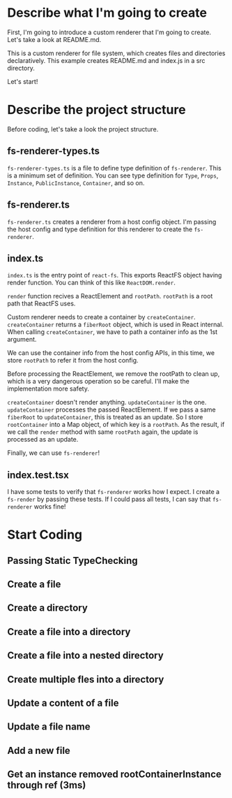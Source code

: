 # Describe what I'm going to create

First, I'm going to introduce a custom renderer that I'm going to create.
Let's take a look at README.md.

This is a custom renderer for file system, which creates files and directories declaratively.
This example creates README.md and index.js in a src directory.

Let's start!

# Describe the project structure

Before coding, let's take a look the project structure.

## fs-renderer-types.ts

`fs-renderer-types.ts` is a file to define type definition of `fs-renderer`.
This is a minimum set of definition.
You can see type definition for `Type`, `Props`, `Instance`, `PublicInstance`, `Container`, and so on.

## fs-renderer.ts

`fs-renderer.ts` creates a renderer from a host config object.
I'm passing the host config and type definition for this renderer to create the `fs-renderer`.

## index.ts

`index.ts` is the entry point of `react-fs`.
This exports ReactFS object having render function.
You can think of this like `ReactDOM.render`.

`render` function recives a ReactElement and `rootPath`.
`rootPath` is a root path that ReactFS uses.

Custom renderer needs to create a container by `createContainer`.
`createContainer` returns a `fiberRoot` object, which is used in React internal.
When calling `createContainer`, we have to path a container info as the 1st argument.

We can use the container info from the host config APIs, in this time, we store `rootPath` to refer it from the host config.

Before processing the ReactElement, we remove the rootPath to clean up, which is a very dangerous operation so be careful.
I'll make the implementation more safety.

`createContainer` doesn't render anything. `updateContainer` is the one.
`updateContainer` processes the passed ReactElement.
If we pass a same `fiberRoot` to `updateContainer`, this is treated as an update.
So I store `rootContainer` into a Map object, of which key is a `rootPath`.
As the result, if we call the `render` method with same `rootPath` again, the update is processed as an update.

Finally, we can use `fs-renderer`!

## index.test.tsx

I have some tests to verify that `fs-renderer` works how I expect.
I create a `fs-render` by passing these tests.
If I could pass all tests, I can say that `fs-renderer` works fine!

# Start Coding

## Passing Static TypeChecking

## Create a file

## Create a directory

## Create a file into a directory

## Create a file into a nested directory

## Create multiple fles into a directory

## Update a content of a file

## Update a file name

## Add a new file

## Get an instance removed rootContainerInstance through ref (3ms)